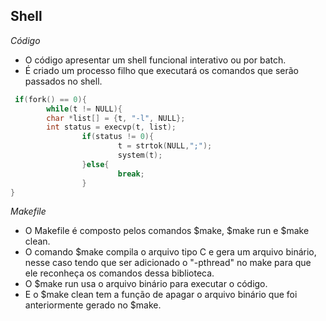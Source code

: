 ## Shell

*Código*
<p>
  <ul>
    <li>O código apresentar um shell funcional interativo ou por batch.<br />
    <li>É criado um processo filho que executará os comandos que serão passados no shell.<br />
   </ul></p>
   
```c
 if(fork() == 0){
        while(t != NULL){
        char *list[] = {t, "-l", NULL};
        int status = execvp(t, list);
                if(status != 0){
                        t = strtok(NULL,";");
                        system(t);
                }else{
                        break;
                }
}
```
   
*Makefile*

<p>
  <ul>
   <li>O Makefile é composto pelos comandos $make, $make run e $make clean.<br />
   <li>O comando $make compila o arquivo tipo C e gera um arquivo binário, nesse caso tendo que ser adicionado o "-pthread" no make para que ele reconheça os comandos dessa biblioteca.<br />
   <li>O $make run usa o arquivo binário para executar o código.<br />
   <li>E o $make clean tem a função de apagar o arquivo binário que foi anteriormente gerado no $make.<br />
</ul></p>
